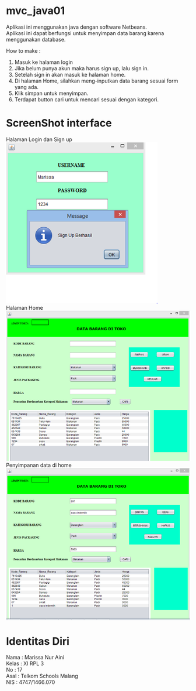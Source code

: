 # mvc_java01
Aplikasi ini menggunakan java dengan software Netbeans. <br>
Aplikasi ini dapat berfungsi untuk menyimpan data barang karena menggunakan database. <br>

How to make :<br>
1. Masuk ke halaman login <br>
2. Jika belum punya akun maka harus sign up, lalu sign in. <br>
3. Setelah sign in akan masuk ke halaman home. <br>
4. Di halaman Home, silahkan meng-inputkan data barang sesuai form yang ada. <br>
5. Klik simpan untuk menyimpan. <br>
6. Terdapat button cari untuk mencari sesuai dengan kategori. <br>

# ScreenShot interface
Halaman Login dan Sign up <br>
![Image](https://github.com/marissarissa/mvc_java01/blob/master/signup.PNG) <br>
Halaman Home <br>
![Image](https://github.com/marissarissa/mvc_java01/blob/master/home.PNG) <br>
Penyimpanan data di home <br>
![Image](https://github.com/marissarissa/mvc_java01/blob/master/simpan%20data.PNG) <br>

# Identitas Diri
Nama  : Marissa Nur Aini <br>
Kelas : XI RPL 3 <br>
No    : 17 <br>
Asal  : Telkom Schools Malang <br>
NIS   : 4747/1466.070<br>
